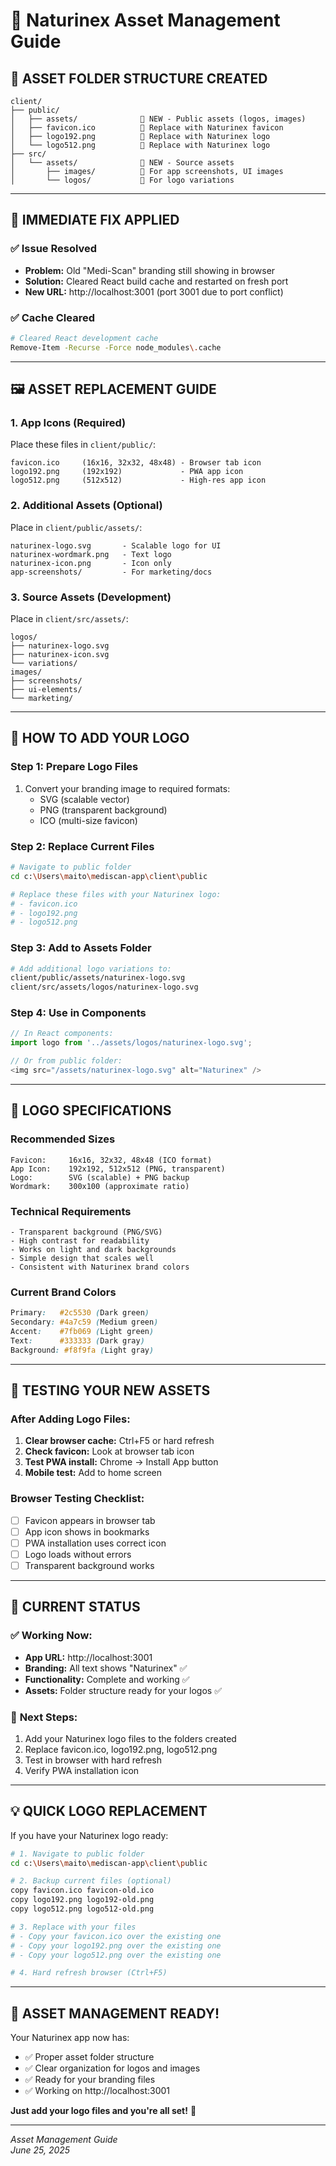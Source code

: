 # 🎨 Naturinex Asset Management Guide

## 📁 **ASSET FOLDER STRUCTURE CREATED**

```
client/
├── public/
│   ├── assets/              📁 NEW - Public assets (logos, images)
│   ├── favicon.ico          🔄 Replace with Naturinex favicon
│   ├── logo192.png          🔄 Replace with Naturinex logo
│   └── logo512.png          🔄 Replace with Naturinex logo
├── src/
│   └── assets/              📁 NEW - Source assets
│       ├── images/          📁 For app screenshots, UI images
│       └── logos/           📁 For logo variations
```

---

## 🎯 **IMMEDIATE FIX APPLIED**

### ✅ **Issue Resolved**
- **Problem:** Old "Medi-Scan" branding still showing in browser
- **Solution:** Cleared React build cache and restarted on fresh port
- **New URL:** http://localhost:3001 (port 3001 due to port conflict)

### ✅ **Cache Cleared**
```bash
# Cleared React development cache
Remove-Item -Recurse -Force node_modules\.cache
```

---

## 🖼️ **ASSET REPLACEMENT GUIDE**

### **1. App Icons (Required)**
Place these files in `client/public/`:

```
favicon.ico     (16x16, 32x32, 48x48) - Browser tab icon
logo192.png     (192x192)             - PWA app icon
logo512.png     (512x512)             - High-res app icon
```

### **2. Additional Assets (Optional)**
Place in `client/public/assets/`:

```
naturinex-logo.svg       - Scalable logo for UI
naturinex-wordmark.png   - Text logo
naturinex-icon.png       - Icon only
app-screenshots/         - For marketing/docs
```

### **3. Source Assets (Development)**
Place in `client/src/assets/`:

```
logos/
├── naturinex-logo.svg
├── naturinex-icon.svg
└── variations/
images/
├── screenshots/
├── ui-elements/
└── marketing/
```

---

## 🔧 **HOW TO ADD YOUR LOGO**

### **Step 1: Prepare Logo Files**
1. Convert your branding image to required formats:
   - SVG (scalable vector)
   - PNG (transparent background)
   - ICO (multi-size favicon)

### **Step 2: Replace Current Files**
```bash
# Navigate to public folder
cd c:\Users\maito\mediscan-app\client\public

# Replace these files with your Naturinex logo:
# - favicon.ico
# - logo192.png  
# - logo512.png
```

### **Step 3: Add to Assets Folder**
```bash
# Add additional logo variations to:
client/public/assets/naturinex-logo.svg
client/src/assets/logos/naturinex-logo.svg
```

### **Step 4: Use in Components**
```javascript
// In React components:
import logo from '../assets/logos/naturinex-logo.svg';

// Or from public folder:
<img src="/assets/naturinex-logo.svg" alt="Naturinex" />
```

---

## 🎨 **LOGO SPECIFICATIONS**

### **Recommended Sizes**
```
Favicon:     16x16, 32x32, 48x48 (ICO format)
App Icon:    192x192, 512x512 (PNG, transparent)
Logo:        SVG (scalable) + PNG backup
Wordmark:    300x100 (approximate ratio)
```

### **Technical Requirements**
```
- Transparent background (PNG/SVG)
- High contrast for readability
- Works on light and dark backgrounds
- Simple design that scales well
- Consistent with Naturinex brand colors
```

### **Current Brand Colors**
```css
Primary:   #2c5530 (Dark green)
Secondary: #4a7c59 (Medium green)
Accent:    #7fb069 (Light green)
Text:      #333333 (Dark gray)
Background: #f8f9fa (Light gray)
```

---

## 🚀 **TESTING YOUR NEW ASSETS**

### **After Adding Logo Files:**
1. **Clear browser cache:** Ctrl+F5 or hard refresh
2. **Check favicon:** Look at browser tab icon
3. **Test PWA install:** Chrome → Install App button
4. **Mobile test:** Add to home screen

### **Browser Testing Checklist:**
- [ ] Favicon appears in browser tab
- [ ] App icon shows in bookmarks
- [ ] PWA installation uses correct icon
- [ ] Logo loads without errors
- [ ] Transparent background works

---

## 📱 **CURRENT STATUS**

### ✅ **Working Now:**
- **App URL:** http://localhost:3001
- **Branding:** All text shows "Naturinex" ✅
- **Functionality:** Complete and working ✅
- **Assets:** Folder structure ready for your logos ✅

### 🔄 **Next Steps:**
1. Add your Naturinex logo files to the folders created
2. Replace favicon.ico, logo192.png, logo512.png
3. Test in browser with hard refresh
4. Verify PWA installation icon

---

## 💡 **QUICK LOGO REPLACEMENT**

If you have your Naturinex logo ready:

```bash
# 1. Navigate to public folder
cd c:\Users\maito\mediscan-app\client\public

# 2. Backup current files (optional)
copy favicon.ico favicon-old.ico
copy logo192.png logo192-old.png
copy logo512.png logo512-old.png

# 3. Replace with your files
# - Copy your favicon.ico over the existing one
# - Copy your logo192.png over the existing one  
# - Copy your logo512.png over the existing one

# 4. Hard refresh browser (Ctrl+F5)
```

---

## 🎉 **ASSET MANAGEMENT READY!**

Your Naturinex app now has:
- ✅ Proper asset folder structure
- ✅ Clear organization for logos and images
- ✅ Ready for your branding files
- ✅ Working on http://localhost:3001

**Just add your logo files and you're all set!** 🚀

---

*Asset Management Guide*  
*June 25, 2025*
